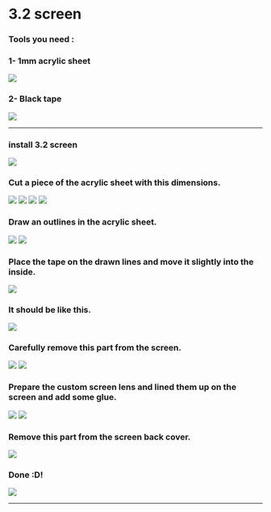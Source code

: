 # 3.2 screen


### Tools you need :
### 1- 1mm acrylic sheet 
![](https://github.com/Gameboypi/SPW/blob/master/3.2%20screen/1-1.JPG)
### 2- Black tape 
![](https://github.com/Gameboypi/SPW/blob/master/3.2%20screen/1-2.JPG)

-----

### install 3.2 screen
![](https://github.com/Gameboypi/SPW/blob/master/3.2%20screen/1.JPG)
### Cut a piece of the acrylic sheet with this dimensions.
![](https://github.com/Gameboypi/SPW/blob/master/3.2%20screen/2.JPG)
![](https://github.com/Gameboypi/SPW/blob/master/3.2%20screen/3.JPG)
![](https://github.com/Gameboypi/SPW/blob/master/3.2%20screen/4.JPG)
![](https://github.com/Gameboypi/SPW/blob/master/3.2%20screen/5.JPG)
### Draw an outlines in the acrylic sheet.
![](https://github.com/Gameboypi/SPW/blob/master/3.2%20screen/6.JPG)
![](https://github.com/Gameboypi/SPW/blob/master/3.2%20screen/7.JPG)
### Place the tape on the drawn lines and move it slightly into the inside.
![](https://github.com/Gameboypi/SPW/blob/master/3.2%20screen/8.JPG)
### It should be like this.
![](https://github.com/Gameboypi/SPW/blob/master/3.2%20screen/9.JPG)
### Carefully remove this part from the screen.
![](https://github.com/Gameboypi/SPW/blob/master/3.2%20screen/10.JPG)
![](https://github.com/Gameboypi/SPW/blob/master/3.2%20screen/11.JPG)
### Prepare the custom screen lens and lined them up on the screen and add some glue.
![](https://github.com/Gameboypi/SPW/blob/master/3.2%20screen/12.JPG)
![](https://github.com/Gameboypi/SPW/blob/master/3.2%20screen/13.JPG)
### Remove this part from the screen back cover.
![](https://github.com/Gameboypi/SPW/blob/master/3.2%20screen/14.JPG)
### Done :D!
![](https://github.com/Gameboypi/SPW/blob/master/3.2%20screen/15.JPG)

-----


 
